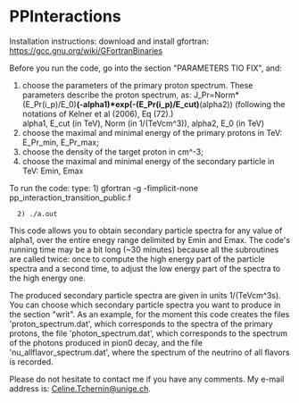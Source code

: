 # PPInteractions
Installation instructions:
download and install gfortran: https://gcc.gnu.org/wiki/GFortranBinaries

Before you run the code, go into the section "PARAMETERS TIO FIX", and:
1) choose the parameters of the primary proton spectrum. These parameters describe the proton spectrum, as: J_Pr=Norm*(E_Pr(i_p)/E_0)**(-alpha1)*exp(-(E_Pr(i_p)/E_cut)**(alpha2)) (following the notations of Kelner et al (2006), Eq (72).) 	
  alpha1, E_cut (in TeV), Norm (in 1/(TeVcm^3)), alpha2,	E_0 (in TeV)
2) choose the maximal and minimal energy of the primary protons in TeV: E_Pr_min, E_Pr_max;  
3) choose the density of the target proton in cm^-3;
4) choose the maximal and minimal energy of the secondary particle in TeV: Emin, Emax 

To run the code:
type: 1) gfortran -g -fimplicit-none pp_interaction_transition_public.f
     
      2) ./a.out 

This code allows you to obtain secondary particle spectra for any value of alpha1, over the entire enegy range delimited by Emin and Emax.	The code's running time may be a bit long (~30 minutes) because all the subroutines are called twice: once to compute the high energy part of the particle spectra and a second time, to adjust the low energy part of the spectra to the high energy one.

The produced secondary particle spectra are given in units 1/(TeVcm^3s). You can choose which secondary particle spectra you want to produce in the section "writ". As an example, for the moment this code creates the files 'proton_spectrum.dat', which corresponds to the spectra of the primary protons, the file 'photon_spectrum.dat', which corresponds to the spectrum of the photons produced in pion0 decay, and the file 'nu_allflavor_spectrum.dat', where the spectrum of the neutrino of all flavors is recorded.  

Please do not hesitate to contact me if you have any comments. My e-mail address is: Celine.Tchernin@unige.ch. 
